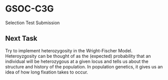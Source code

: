 # GSOC-C3G
Selection Test Submission

## Next Task
Try to implement heterozygosity in the Wright-Fischer Model. 
Heteroyzgosity can be thought of as the (expected) probability that an individual will be heterozygous at a given locus and tells us about the structure and history of the population. In population genetics, it gives us an idea of how long fixation takes to occur.
